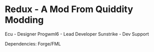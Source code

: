 Redux - A Mod From Quiddity Modding
=====
Ecu - Designer
Progwml6 - Lead Developer
Sunstrike - Dev Support

Dependencies:
Forge/FML
